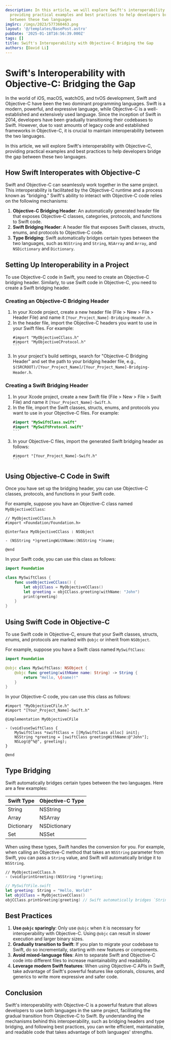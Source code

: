 ```yaml
---
description: In this article, we will explore Swift's interoperability with Objective-C,
  providing practical examples and best practices to help developers bridge the gap
  between these two languages
imgSrc: /imgs/2023/577360463.png
layout: '@/templates/BasePost.astro'
pubDate: '2025-01-18T16:56:39.000Z'
tags: []
title: Swift's Interoperability with Objective-C Bridging the Gap
authors: [David Li]
---
```


# Swift's Interoperability with Objective-C: Bridging the Gap

In the world of iOS, macOS, watchOS, and tvOS development, Swift and Objective-C have been the two dominant programming languages. Swift is a modern, powerful, and expressive language, while Objective-C is a well-established and extensively used language. Since the inception of Swift in 2014, developers have been gradually transitioning their codebases to Swift. However, due to vast amounts of legacy code and established frameworks in Objective-C, it is crucial to maintain interoperability between the two languages.

In this article, we will explore Swift's interoperability with Objective-C, providing practical examples and best practices to help developers bridge the gap between these two languages.

## How Swift Interoperates with Objective-C

Swift and Objective-C can seamlessly work together in the same project. This interoperability is facilitated by the Objective-C runtime and a process known as "bridging." Swift's ability to interact with Objective-C code relies on the following mechanisms:

1. **Objective-C Bridging Header**: An automatically generated header file that exposes Objective-C classes, categories, protocols, and functions to Swift code.
2. **Swift Bridging Header**: A header file that exposes Swift classes, structs, enums, and protocols to Objective-C code.
3. **Type Bridging**: Swift automatically bridges certain types between the two languages, such as `NSString` and `String`, `NSArray` and `Array`, and `NSDictionary` and `Dictionary`.

## Setting Up Interoperability in a Project

To use Objective-C code in Swift, you need to create an Objective-C bridging header. Similarly, to use Swift code in Objective-C, you need to create a Swift bridging header.

### Creating an Objective-C Bridging Header

1. In your Xcode project, create a new header file (File > New > File > Header File) and name it `[Your_Project_Name]-Bridging-Header.h`.
2. In the header file, import the Objective-C headers you want to use in your Swift files. For example:
   ````objc
   #import "MyObjectiveCClass.h"
   #import "MyObjectiveCProtocol.h"
   ```
3. In your project's build settings, search for "Objective-C Bridging Header" and set the path to your bridging header file, e.g., `$(SRCROOT)/[Your_Project_Name]/[Your_Project_Name]-Bridging-Header.h`.

### Creating a Swift Bridging Header

1. In your Xcode project, create a new Swift file (File > New > File > Swift File) and name it `[Your_Project_Name]-Swift.h`.
2. In the file, import the Swift classes, structs, enums, and protocols you want to use in your Objective-C files. For example:
   ````swift
   #import "MySwiftClass.swift"
   #import "MySwiftProtocol.swift"
   ```
3. In your Objective-C files, import the generated Swift bridging header as follows:
   ````objc
   #import "[Your_Project_Name]-Swift.h"
   ``` 

## Using Objective-C Code in Swift

Once you have set up the bridging header, you can use Objective-C classes, protocols, and functions in your Swift code.

For example, suppose you have an Objective-C class named `MyObjectiveCClass`:

```objc
// MyObjectiveCClass.h
#import <Foundation/Foundation.h>

@interface MyObjectiveCClass : NSObject

- (NSString *)greetingWithName:(NSString *)name;

@end
```

In your Swift code, you can use this class as follows:

```swift
import Foundation

class MySwiftClass {
    func useObjectiveCClass() {
        let objCClass = MyObjectiveCClass()
        let greeting = objCClass.greeting(withName: "John")
        print(greeting)
    }
}
```

## Using Swift Code in Objective-C

To use Swift code in Objective-C, ensure that your Swift classes, structs, enums, and protocols are marked with `@objc` or inherit from `NSObject`.

For example, suppose you have a Swift class named `MySwiftClass`:

```swift
import Foundation

@objc class MySwiftClass: NSObject {
    @objc func greeting(withName name: String) -> String {
        return "Hello, \(name)!"
    }
}
```

In your Objective-C code, you can use this class as follows:

```objc
#import "MyObjectiveCFile.h"
#import "[Your_Project_Name]-Swift.h"

@implementation MyObjectiveCFile

- (void)useSwiftClass {
    MySwiftClass *swiftClass = [[MySwiftClass alloc] init];
    NSString *greeting = [swiftClass greetingWithName:@"John"];
    NSLog(@"%@", greeting);
}

@end
```

## Type Bridging

Swift automatically bridges certain types between the two languages. Here are a few examples:

| Swift Type | Objective-C Type |
|------------|------------------|
| String     | NSString         |
| Array      | NSArray          |
| Dictionary | NSDictionary     |
| Set        | NSSet            |

When using these types, Swift handles the conversion for you. For example, when calling an Objective-C method that takes an `NSString` parameter from Swift, you can pass a `String` value, and Swift will automatically bridge it to `NSString`.

```objc
// MyObjectiveCClass.h
- (void)printGreeting:(NSString *)greeting;
```

```swift
// MySwiftFile.swift
let greeting: String = "Hello, World!"
let objCClass = MyObjectiveCClass()
objCClass.printGreeting(greeting) // Swift automatically bridges `String` to `NSString`
```

## Best Practices

1. **Use `@objc` sparingly**: Only use `@objc` when it is necessary for interoperability with Objective-C. Using `@objc` can result in slower execution and larger binary sizes.
2. **Gradually transition to Swift**: If you plan to migrate your codebase to Swift, do so incrementally, starting with new features or components.
3. **Avoid mixed-language files**: Aim to separate Swift and Objective-C code into different files to increase maintainability and readability.
4. **Leverage modern Swift features**: When using Objective-C APIs in Swift, take advantage of Swift's powerful features like optionals, closures, and generics to write more expressive and safer code.

## Conclusion

Swift's interoperability with Objective-C is a powerful feature that allows developers to use both languages in the same project, facilitating the gradual transition from Objective-C to Swift. By understanding the mechanisms behind this interoperability, such as bridging headers and type bridging, and following best practices, you can write efficient, maintainable, and readable code that takes advantage of both languages' strengths.